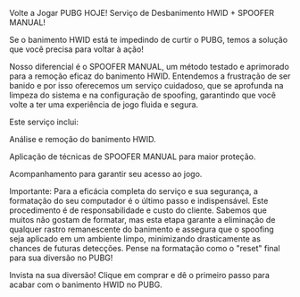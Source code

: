 Volte a Jogar PUBG HOJE! Serviço de Desbanimento HWID + SPOOFER MANUAL!

Se o banimento HWID está te impedindo de curtir o PUBG, temos a solução que você precisa para voltar à ação!

Nosso diferencial é o SPOOFER MANUAL, um método testado e aprimorado para a remoção eficaz do banimento HWID. Entendemos a frustração de ser banido e por isso oferecemos um serviço cuidadoso, que se aprofunda na limpeza do sistema e na configuração de spoofing, garantindo que você volte a ter uma experiência de jogo fluida e segura.

Este serviço inclui:

Análise e remoção do banimento HWID.

Aplicação de técnicas de SPOOFER MANUAL para maior proteção.

Acompanhamento para garantir seu acesso ao jogo.

Importante: Para a eficácia completa do serviço e sua segurança, a formatação do seu computador é o último passo e indispensável. Este procedimento é de responsabilidade e custo do cliente. Sabemos que muitos não gostam de formatar, mas esta etapa garante a eliminação de qualquer rastro remanescente do banimento e assegura que o spoofing seja aplicado em um ambiente limpo, minimizando drasticamente as chances de futuras detecções. Pense na formatação como o "reset" final para sua diversão no PUBG!

Invista na sua diversão! Clique em comprar e dê o primeiro passo para acabar com o banimento HWID no PUBG.
